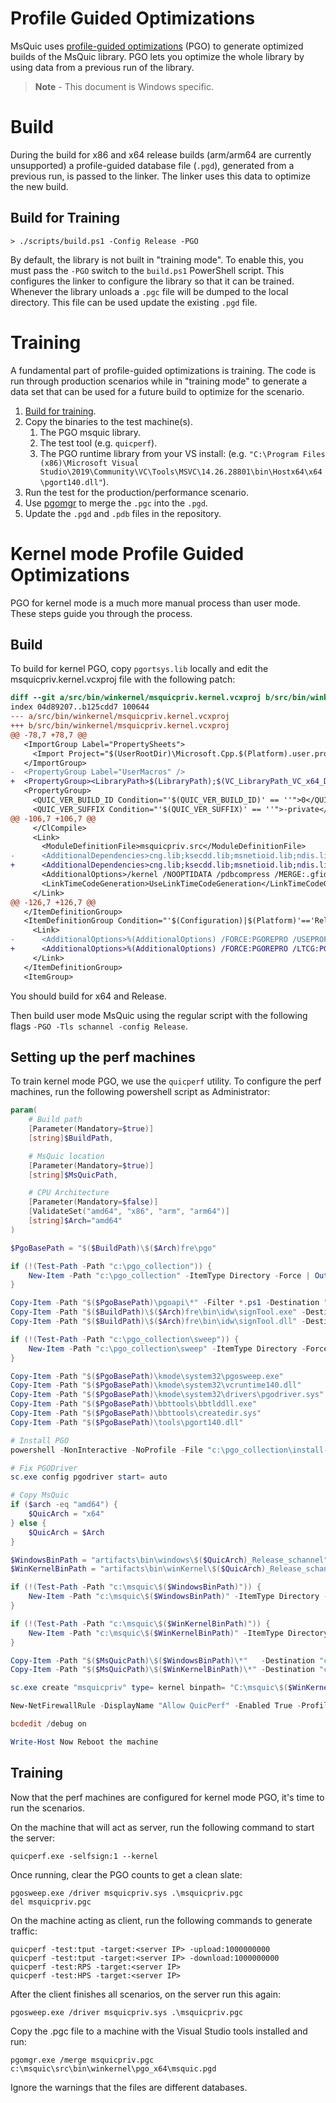 # Profile Guided Optimizations

MsQuic uses [profile-guided optimizations](https://docs.microsoft.com/en-us/cpp/build/profile-guided-optimizations) (PGO) to generate optimized builds of the MsQuic library. PGO lets you optimize the whole library by using data from a previous run of the library.

> **Note** - This document is Windows specific.

# Build

During the build for x86 and x64 release builds (arm/arm64 are currently unsupported) a profile-guided database file (`.pgd`), generated from a previous run, is passed to the linker. The linker uses this data to optimize the new build.

## Build for Training

```
> ./scripts/build.ps1 -Config Release -PGO
```

By default, the library is not built in "training mode". To enable this, you must pass the `-PGO` switch to the `build.ps1` PowerShell script. This configures the linker to configure the library so that it can be trained. Whenever the library unloads a `.pgc` file will be dumped to the local directory. This file can be used update the existing `.pgd` file.

# Training

A fundamental part of profile-guided optimizations is training. The code is run through production scenarios while in "training mode" to generate a data set that can be used for a future build to optimize for the scenario.

1. [Build for training](#build-for-training).
2. Copy the binaries to the test machine(s).
   1. The PGO msquic library.
   2. The test tool (e.g. `quicperf`).
   3. The PGO runtime library from your VS install: (e.g. `"C:\Program Files (x86)\Microsoft Visual Studio\2019\Community\VC\Tools\MSVC\14.26.28801\bin\Hostx64\x64\pgort140.dll"`).
3. Run the test for the production/performance scenario.
4. Use [pgomgr](https://docs.microsoft.com/en-us/cpp/build/pgomgr) to merge the `.pgc` into the `.pgd`.
5. Update the `.pgd` and `.pdb` files in the repository.


# Kernel mode Profile Guided Optimizations

PGO for kernel mode is a much more manual process than user mode. These steps guide you through the process.

## Build

To build for kernel PGO, copy `pgortsys.lib` locally and edit the msquicpriv.kernel.vcxproj file with the following patch:

```patch
diff --git a/src/bin/winkernel/msquicpriv.kernel.vcxproj b/src/bin/winkernel/msquicpriv.kernel.vcxproj
index 04d89207..b125cdd7 100644
--- a/src/bin/winkernel/msquicpriv.kernel.vcxproj
+++ b/src/bin/winkernel/msquicpriv.kernel.vcxproj
@@ -78,7 +78,7 @@
   <ImportGroup Label="PropertySheets">
     <Import Project="$(UserRootDir)\Microsoft.Cpp.$(Platform).user.props" Condition="exists('$(UserRootDir)\Microsoft.Cpp.$(Platform).user.props')" Label="LocalAppDataPlatform" />
   </ImportGroup>
-  <PropertyGroup Label="UserMacros" />
+  <PropertyGroup><LibraryPath>$(LibraryPath);$(VC_LibraryPath_VC_x64_Desktop);c:\path\to\directory\containing\pgortsys.lib\</LibraryPath></PropertyGroup>
   <PropertyGroup>
     <QUIC_VER_BUILD_ID Condition="'$(QUIC_VER_BUILD_ID)' == ''">0</QUIC_VER_BUILD_ID>
     <QUIC_VER_SUFFIX Condition="'$(QUIC_VER_SUFFIX)' == ''">-private</QUIC_VER_SUFFIX>
@@ -106,7 +106,7 @@
     </ClCompile>
     <Link>
       <ModuleDefinitionFile>msquicpriv.src</ModuleDefinitionFile>
-      <AdditionalDependencies>cng.lib;ksecdd.lib;msnetioid.lib;ndis.lib;netio.lib;uuid.lib;%(AdditionalDependencies)</AdditionalDependencies>
+      <AdditionalDependencies>cng.lib;ksecdd.lib;msnetioid.lib;ndis.lib;netio.lib;uuid.lib;pgortsys.lib;%(AdditionalDependencies)</AdditionalDependencies>
       <AdditionalOptions>/kernel /NOOPTIDATA /pdbcompress /MERGE:.gfids=GFIDS /MERGE:.orpc=.text /MERGE:_PAGE=PAGE /MERGE:_RDATA=.rdata /MERGE:_TEXT=.text /section:GFIDS,d</AdditionalOptions>
       <LinkTimeCodeGeneration>UseLinkTimeCodeGeneration</LinkTimeCodeGeneration>
     </Link>
@@ -126,7 +126,7 @@
   </ItemDefinitionGroup>
   <ItemDefinitionGroup Condition="'$(Configuration)|$(Platform)'=='Release|x64'">
     <Link>
-      <AdditionalOptions>%(AdditionalOptions) /FORCE:PGOREPRO /USEPROFILE:PGD=$(SolutionDir)artifacts\bin\winkernel\$(Platform)_$(Configuration)_schannel\priv\msquic.pgd</AdditionalOptions>
+      <AdditionalOptions>%(AdditionalOptions) /FORCE:PGOREPRO /LTCG:PGI /Profile</AdditionalOptions>
     </Link>
   </ItemDefinitionGroup>
   <ItemGroup>
```

You should build for x64 and Release.

Then build user mode MsQuic using the regular script with the following flags `-PGO -Tls schannel -config Release`.

## Setting up the perf machines

To train kernel mode PGO, we use the `quicperf` utility.  To configure the perf machines, run the following powershell script as Administrator:
```ps1
param(
    # Build path
    [Parameter(Mandatory=$true)]
    [string]$BuildPath,

    # MsQuic location
    [Parameter(Mandatory=$true)]
    [string]$MsQuicPath,

    # CPU Architecture
    [Parameter(Mandatory=$false)]
    [ValidateSet("amd64", "x86", "arm", "arm64")]
    [string]$Arch="amd64"
)

$PgoBasePath = "$($BuildPath)\$($Arch)fre\pgo"

if (!(Test-Path -Path "c:\pgo_collection")) {
    New-Item -Path "c:\pgo_collection" -ItemType Directory -Force | Out-Null
}

Copy-Item -Path "$($PgoBasePath)\pgoapi\*" -Filter *.ps1 -Destination "C:\pgo_collection"
Copy-Item -Path "$($BuildPath)\$($Arch)fre\bin\idw\signTool.exe" -Destination "C:\pgo_collection"
Copy-Item -Path "$($BuildPath)\$($Arch)fre\bin\idw\signTool.dll" -Destination "C:\pgo_collection"

if (!(Test-Path -Path "c:\pgo_collection\sweep")) {
    New-Item -Path "c:\pgo_collection\sweep" -ItemType Directory -Force | Out-Null
}

Copy-Item -Path "$($PgoBasePath)\kmode\system32\pgosweep.exe"          -Destination "C:\pgo_collection\sweep"
Copy-Item -Path "$($PgoBasePath)\kmode\system32\vcruntime140.dll"      -Destination "C:\pgo_collection\sweep"
Copy-Item -Path "$($PgoBasePath)\kmode\system32\drivers\pgodriver.sys" -Destination "C:\pgo_collection\sweep"
Copy-Item -Path "$($PgoBasePath)\bbttools\bbtlddll.exe"                -Destination "C:\pgo_collection\sweep"
Copy-Item -Path "$($PgoBasePath)\bbttools\createdir.sys"               -Destination "C:\pgo_collection\sweep"
Copy-Item -Path "$($PgoBasePath)\tools\pgort140.dll"                   -Destination "C:\pgo_collection\sweep"

# Install PGO
powershell -NonInteractive -NoProfile -File "c:\pgo_collection\install-pgo.ps1" -PgoChunkPath $PgoBasePath -PgoChunkNativePath $PgoBasePath -PgoCollectionDir "c:\pgo_collection" -SignTool "c:\pgo_collection\signtool.exe" -PGOArch $Arch

# Fix PGODriver
sc.exe config pgodriver start= auto

# Copy MsQuic
if ($arch -eq "amd64") {
    $QuicArch = "x64"
} else {
    $QuicArch = $Arch
}

$WindowsBinPath = "artifacts\bin\windows\$($QuicArch)_Release_schannel"
$WinKernelBinPath = "artifacts\bin\winKernel\$($QuicArch)_Release_schannel"

if (!(Test-Path -Path "c:\msquic\$($WindowsBinPath)")) {
    New-Item -Path "c:\msquic\$($WindowsBinPath)" -ItemType Directory -Force | Out-Null
}

if (!(Test-Path -Path "c:\msquic\$($WinKernelBinPath)")) {
    New-Item -Path "c:\msquic\$($WinKernelBinPath)" -ItemType Directory -Force | Out-Null
}

Copy-Item -Path "$($MsQuicPath)\$($WindowsBinPath)\*"   -Destination "c:\msquic\$($WindowsBinPath)"
Copy-Item -Path "$($MsQuicPath)\$($WinKernelBinPath)\*" -Destination "c:\msquic\$($WinKernelBinPath)"

sc.exe create "msquicpriv" type= kernel binpath= "C:\msquic\$($WinKernelBinPath)\msquicpriv.sys" start= demand

New-NetFirewallRule -DisplayName "Allow QuicPerf" -Enabled True -Profile Any -Direction Inbound -Action Allow -Protocol UDP -LocalPort 4433

bcdedit /debug on

Write-Host Now Reboot the machine
```

## Training

Now that the perf machines are configured for kernel mode PGO, it's time to run the scenarios.

On the machine that will act as server, run the following command to start the server:
```
quicperf.exe -selfsign:1 --kernel
```

Once running, clear the PGO counts to get a clean slate:

```
pgosweep.exe /driver msquicpriv.sys .\msquicpriv.pgc
del msquicpriv.pgc
```

On the machine acting as client, run the following commands to generate traffic:
```
quicperf -test:tput -target:<server IP> -upload:1000000000
quicperf -test:tput -target:<server IP> -download:1000000000
quicperf -test:RPS -target:<server IP>
quicperf -test:HPS -target:<server IP>
```

After the client finishes all scenarios, on the server run this again:
```
pgosweep.exe /driver msquicpriv.sys .\msquicpriv.pgc
```

Copy the .pgc file to a machine with the Visual Studio tools installed and run:
```
pgomgr.exe /merge msquicpriv.pgc c:\msquic\src\bin\winkernel\pgo_x64\msquic.pgd
```
Ignore the warnings that the files are different databases.

